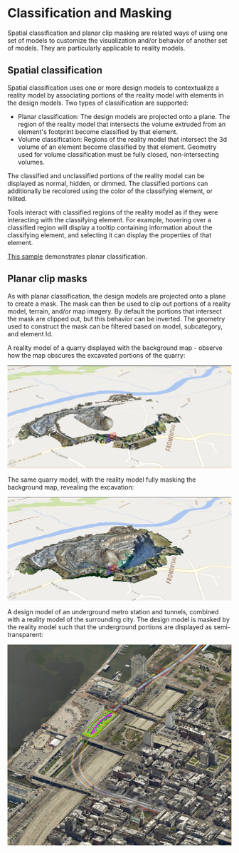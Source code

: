 # Classification and Masking

Spatial classification and planar clip masking are related ways of using one set of models to customize the visualization and/or behavior of another set of models. They are particularly applicable to reality models.

## Spatial classification

Spatial classification uses one or more design models to contextualize a reality model by associating portions of the reality model with elements in the design models. Two types of classification are supported:

- Planar classification: The design models are projected onto a plane. The region of the reality model that intersects the volume extruded from an element's footprint become classified by that element.
- Volume classification: Regions of the reality model that intersect the 3d volume of an element become classified by that element. Geometry used for volume classification must be fully closed, non-intersecting volumes.

The classified and unclassified portions of the reality model can be displayed as normal, hidden, or dimmed. The classified portions can additionally be recolored using the color of the classifying element, or hilited.

Tools interact with classified regions of the reality model as if they were interacting with the classifying element. For example, hovering over a classified region will display a tooltip containing information about the classifying element, and selecting it can display the properties of that element.

[This sample](https://www.itwinjs.org/sandboxes/iTwinPlatform/Classifiers/) demonstrates planar classification.

## Planar clip masks

As with planar classification, the design models are projected onto a plane to create a mask. The mask can then be used to clip out portions of a reality model, terrain, and/or map imagery. By default the portions that intersect the mask are clipped out, but this behavior can be inverted. The geometry used to construct the mask can be filtered based on model, subcategory, and element Id.

A reality model of a quarry displayed with the background map - observe how the map obscures the excavated portions of the quarry:

![Unmasked quarry reality model](../../changehistory/assets/PlanarMask_QuarryNoMask.jpg)

The same quarry model, with the reality model fully masking the background map, revealing the excavation:

![Masked quarry reality model](../../changehistory/assets/PlanarMask_QuarryMasked.jpg)

A design model of an underground metro station and tunnels, combined with a reality model of the surrounding city. The design model is masked by the reality model such that the underground portions are displayed as semi-transparent:

![Masked metro tunnels](../../changehistory/assets/PlanarMask_TunnelTransparent.jpg)
